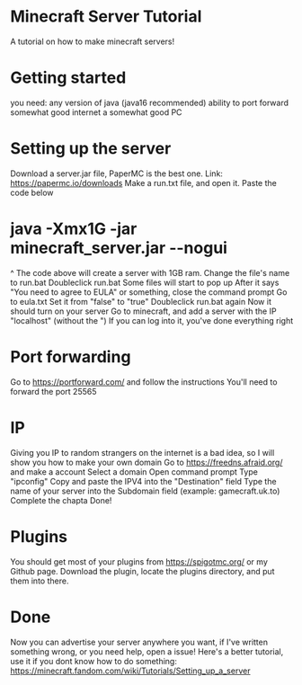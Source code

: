 # Minecraft Server Tutorial
A tutorial on how to make minecraft servers!

# Getting started
you need:
any version of java (java16 recommended)
ability to port forward
somewhat good internet
a somewhat good PC

# Setting up the server
Download a server.jar file, PaperMC is the best one. Link: https://papermc.io/downloads
Make a run.txt file, and open it. Paste the code below

# java -Xmx1G -jar minecraft_server.jar --nogui

^ The code above will create a server with 1GB ram.
Change the file's name to run.bat
Doubleclick run.bat
Some files will start to pop up
After it says "You need to agree to EULA" or something, close the command prompt
Go to eula.txt
Set it from "false" to "true"
Doubleclick run.bat again
Now it should turn on your server
Go to minecraft, and add a server with the IP "localhost" (without the ")
If you can log into it, you've done everything right

# Port forwarding
Go to https://portforward.com/ and follow the instructions
You'll need to forward the port 25565

# IP
Giving you IP to random strangers on the internet is a bad idea, so I will show you how to make your own domain
Go to https://freedns.afraid.org/ and make a account
Select a domain
Open command prompt
Type "ipconfig"
Copy and paste the IPV4 into the "Destination" field
Type the name of your server into the Subdomain field (example: gamecraft.uk.to)
Complete the chapta
Done!

# Plugins
You should get most of your plugins from https://spigotmc.org/ or my Github page.
Download the plugin, locate the plugins directory, and put them into there.

# Done
Now you can advertise your server anywhere you want, if I've written something wrong, or you need help, open a issue!
Here's a better tutorial, use it if you dont know how to do something: https://minecraft.fandom.com/wiki/Tutorials/Setting_up_a_server
